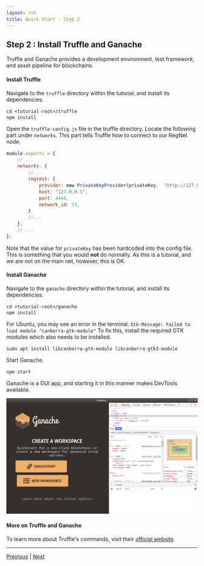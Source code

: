 ```yaml
---
layout: rsk
title: Quick Start - Step 2
---
```

## Step 2 : Install Truffle and Ganache

Truffle and Ganache provides a development environment, test framework, and asset pipeline for blockchains. 

#### Install Truffle

Navigate to the `truffle` directory within the tutorial, and install its dependencies.

```shell
cd <tutorial-root>/truffle
npm install
```

Open the `truffle-config.js` file in the truffle directory. Locate the following part under `networks`.
This part tells Truffle how to connect to our RegNet node.

```javascript
module.exports = {
    // ...
    networks: {
        //...
        regtest: {
            provider: new PrivateKeyProvider(privateKey,  "http://127.0.0.1:4444"),
            host: "127.0.0.1",
            port: 4444,
            network_id: 33,
        }
        //...
    },
    // ...
};
```

Note that the value for `privateKey` has been hardcoded into the config file. This is something that you would **not** do normally. As this is a tutorial, and we are not on the main net, however, this is OK.

#### Install Ganache

Navigate to the `ganache` directory within the tutorial, and install its dependencies.

```shell
cd <tutorial-root>/ganache
npm install
```

For Ubuntu, you may see an error in the terminal: `Gtk-Message: Failed to load module "canberra-gtk-module"`
To fix this, install the required GTK modules which also needs to be installed.

```shell
sudo apt install libcanberra-gtk-module libcanberra-gtk3-module
```

Start Ganache.

```shell
npm start
```

Ganache is a GUI app, and starting it in this manner makes DevTools available.

![Ganache with DevTools](/dist/images/ganache-with-devtools.png)

#### More on Truffle and Ganache

To learn more about Truffle's commands, visit their [official website](https://www.trufflesuite.com/docs/truffle/overview).

----

[Previous](../step1-install-rsk-local-node)
|
[Next](../step3-edit-smart-contract)
